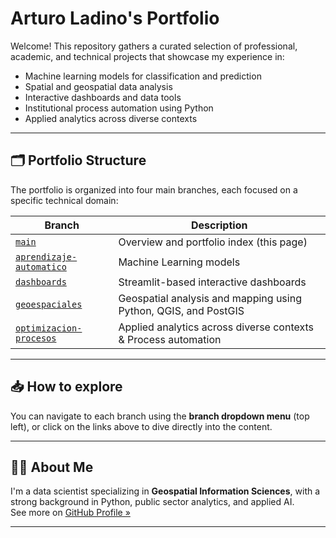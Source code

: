 # Arturo Ladino's Portfolio

Welcome! This repository gathers a curated selection of professional, academic, and technical projects that showcase my experience in:

- Machine learning models for classification and prediction  
- Spatial and geospatial data analysis  
- Interactive dashboards and data tools
- Institutional process automation using Python
- Applied analytics across diverse contexts

---

## 🗂 Portfolio Structure

The portfolio is organized into four main branches, each focused on a specific technical domain:

| Branch | Description |
|--------|-------------|
| [`main`](https://github.com/Ladinux13/NombreDelRepo) | Overview and portfolio index (this page) |
| [`aprendizaje-automatico`](https://github.com/Ladinux13/Ladino_Portafolio/tree/aprendizaje-automático) | Machine Learning models|
| [`dashboards`](https://github.com/Ladinux13/Ladino_Portafolio/tree/Dashboard) | Streamlit-based interactive dashboards|
| [`geoespaciales`](https://github.com/Ladinux13/Ladino_Portafolio/tree/Geografico) | Geospatial analysis and mapping using Python, QGIS, and PostGIS |
| [`optimizacion-procesos`](https://github.com/Ladinux13/Ladino_Portafolio/tree/Analitica-Procesos) | Applied analytics across diverse contexts & Process automation|

---

## 📥 How to explore

You can navigate to each branch using the **branch dropdown menu** (top left), or click on the links above to dive directly into the content.

---

## 👨‍💻 About Me

I'm a data scientist specializing in **Geospatial Information Sciences**, with a strong background in Python, public sector analytics, and applied AI.  
See more on [GitHub Profile »](https://github.com/Ladinux13)

---
